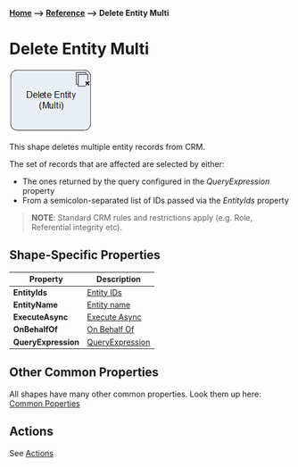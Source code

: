 __[Home](/) --> [Reference](/ref) --> Delete Entity Multi__

# Delete Entity Multi

![Delete Entity Multi](media/DeleteEntityMulti.png)

This shape deletes multiple entity records from CRM.

The set of records that are affected are selected by either:

* The ones returned by the query configured in the *QueryExpression* property
* From a semicolon-separated list of IDs passed via the *EntityIds* property

> **NOTE**: Standard CRM rules and restrictions apply (e.g. Role, Referential
integrity etc).


## Shape-Specific Properties

| Property | Description |
| -------- | ----------- |
| **EntityIds**       | [Entity IDs](common/EntityIds.md) |
| **EntityName**      | [Entity name](common/EntityName.md)|
| __ExecuteAsync__ | [Execute Async](common/ExecuteAsync.md) |
| __OnBehalfOf__      | [On Behalf Of](common/OnBehalfOf.md)    |
| **QueryExpression** | [QueryExpression](common/QueryExpression.md) |


## Other Common Properties
All shapes have many other common properties. Look them up here: [Common Poperties](common/README.md)

## Actions
See [Actions](common/Actions.md)
